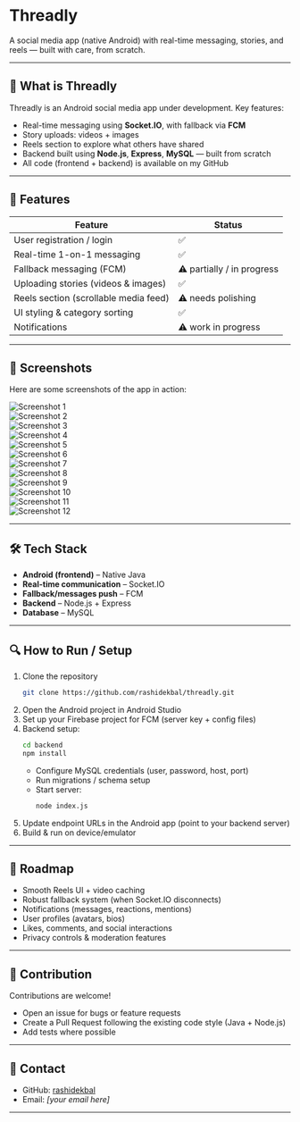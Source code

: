 # Threadly

A social media app (native Android) with real-time messaging, stories, and reels — built with care, from scratch.

---

## 🚀 What is Threadly

Threadly is an Android social media app under development. Key features:

- Real-time messaging using **Socket.IO**, with fallback via **FCM**
- Story uploads: videos + images
- Reels section to explore what others have shared
- Backend built using **Node.js**, **Express**, **MySQL** — built from scratch
- All code (frontend + backend) is available on my GitHub

---

## 🔧 Features

| Feature                               | Status                    |
| ------------------------------------- | ------------------------- |
| User registration / login             | ✅                        |
| Real-time 1-on-1 messaging            | ✅                        |
| Fallback messaging (FCM)              | ⚠ partially / in progress |
| Uploading stories (videos & images)   | ✅                        |
| Reels section (scrollable media feed) | ⚠ needs polishing         |
| UI styling & category sorting         | ✅                        |
| Notifications                         | ⚠ work in progress        |

---

## 📸 Screenshots

Here are some screenshots of the app in action:

![Screenshot 1](screenshots/1.png)  
![Screenshot 2](screenshots/2.png)  
![Screenshot 3](screenshots/3.png)  
![Screenshot 4](screenshots/4.png)  
![Screenshot 5](screenshots/5.png)  
![Screenshot 6](screenshots/6.png)  
![Screenshot 7](screenshots/7.png)  
![Screenshot 8](screenshots/8.png)  
![Screenshot 9](screenshots/9.png)  
![Screenshot 10](screenshots/10.png)  
![Screenshot 11](screenshots/11.png)  
![Screenshot 12](screenshots/12.png)

---

## 🛠 Tech Stack

- **Android (frontend)** – Native Java
- **Real-time communication** – Socket.IO
- **Fallback/messages push** – FCM
- **Backend** – Node.js + Express
- **Database** – MySQL

---

## 🔍 How to Run / Setup

1. Clone the repository
   ```bash
   git clone https://github.com/rashidekbal/threadly.git
   ```
2. Open the Android project in Android Studio
3. Set up your Firebase project for FCM (server key + config files)
4. Backend setup:
   ```bash
   cd backend
   npm install
   ```
   - Configure MySQL credentials (user, password, host, port)
   - Run migrations / schema setup
   - Start server:
     ```bash
     node index.js
     ```
5. Update endpoint URLs in the Android app (point to your backend server)
6. Build & run on device/emulator

---

## 🔭 Roadmap

- Smooth Reels UI + video caching
- Robust fallback system (when Socket.IO disconnects)
- Notifications (messages, reactions, mentions)
- User profiles (avatars, bios)
- Likes, comments, and social interactions
- Privacy controls & moderation features

---

## 📂 Contribution

Contributions are welcome!

- Open an issue for bugs or feature requests
- Create a Pull Request following the existing code style (Java + Node.js)
- Add tests where possible

---

## 🙋 Contact

- GitHub: [rashidekbal](https://github.com/rashidekbal)
- Email: _[your email here]_

---
